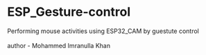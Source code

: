 # ESP_Gesture-control
Performing mouse activities using ESP32_CAM by guestute control
<br> <br>
author - Mohammed Imranulla Khan
